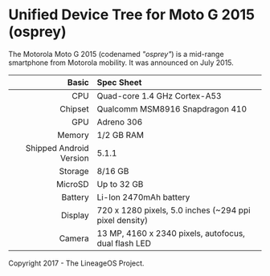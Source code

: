 Unified Device Tree for Moto G 2015 (osprey)
===========================================

The Motorola Moto G 2015 (codenamed _"osprey"_) is a mid-range smartphone from Motorola mobility.
It was announced on July 2015.

Basic   | Spec Sheet
-------:|:-------------------------
CPU     | Quad-core 1.4 GHz Cortex-A53
Chipset | Qualcomm MSM8916 Snapdragon 410
GPU     | Adreno 306
Memory  | 1/2 GB RAM
Shipped Android Version | 5.1.1
Storage | 8/16 GB
MicroSD | Up to 32 GB
Battery | Li-Ion 2470mAh battery
Display | 720 x 1280 pixels, 5.0 inches (~294 ppi pixel density)
Camera  | 13 MP, 4160 x 2340 pixels, autofocus, dual flash LED

Copyright 2017 - The LineageOS Project.
